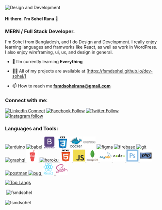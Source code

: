 
![Design and Development](https://mediashower.com/img/214489C6-76CA-11E9-AAB6-DF75CD55D705/bigstock-Web-Development-And-Coding-Cr-252023773_600x.jpg)

<h4>Hi there. I'm Sohel Rana 👋</h4>
<h3>MERN / Full Stack Developer.</h3>

I'm Sohel from Bangladesh, and I do Design and Development. I really enjoy learning languages and framworks like React, as well as work in WordPress. I also enjoy wireframing, ui, ux, and design in general.

- 🌱 I’m currently learning **Everything**

- 👨‍💻 All of my projects are available at [https://fsmdsohel.github.io/dev-sohel/]

- 📫 How to reach me **fsmdsohelrana@gmail.com**
### Connect with me:

[![LinkedIn Connect](https://img.shields.io/badge/%20-Connect-black?color=14171A&labelColor=212121&logo=linkedin&logoColor=ffffff)](https://www.linkedin.com/in/fsmdsohel/) 
[![Facebook Follow](https://img.shields.io/badge/%20-Follow-black?color=14171A&labelColor=1976d2&logo=facebook&logoColor=ffffff)](https://www.facebook.com/fsmdsohel1) 
[![Twitter Follow](https://img.shields.io/badge/%20-Follow-black?color=14171A&labelColor=1976d2&logo=twitter&logoColor=ffffff)](https://twitter.com/fsmdsohel)
[![Instagram follow](https://img.shields.io/badge/%20-Follow-black?color=14171A&labelColor=1976d2&logo=instagram&logoColor=ffffff)](https://www.instagram.com/fsmdsohel/)

<h3 align="left">Languages and Tools:</h3>
<p align="left">
 <a href="https://www.arduino.cc/" target="_blank"> 
 	<img src="https://cdn.worldvectorlogo.com/logos/arduino-1.svg" alt="arduino" width="40" height="40"/> 
 </a> 
 <a href="https://babeljs.io/" target="_blank"> 
 	<img src="https://www.vectorlogo.zone/logos/babeljs/babeljs-icon.svg" alt="babel" width="40" height="40"/> 
 </a> 
 <a href="https://getbootstrap.com" target="_blank"> 
 	<img src="https://raw.githubusercontent.com/devicons/devicon/master/icons/bootstrap/bootstrap-plain-wordmark.svg" alt="bootstrap" width="40" height="40"/> 
 </a> 
 <a href="https://www.w3schools.com/css/" target="_blank"> 
 	<img src="https://raw.githubusercontent.com/devicons/devicon/master/icons/css3/css3-original-wordmark.svg" alt="css3" width="40" height="40"/> 
 </a> 
 <a href="https://www.docker.com/" target="_blank"> 
 	<img src="https://raw.githubusercontent.com/devicons/devicon/master/icons/docker/docker-original-wordmark.svg" alt="docker" width="40" height="40"/> 
 </a> 
 <a href="https://expressjs.com" target="_blank"> 
 	<img src="https://raw.githubusercontent.com/devicons/devicon/master/icons/express/express-original-wordmark.svg" alt="express" width="40" height="40"/> 
 </a> 
 <a href="https://www.figma.com/" target="_blank"> 
 	<img src="https://www.vectorlogo.zone/logos/figma/figma-icon.svg" alt="figma" width="40" height="40"/> 
 </a> 
 <a href="https://firebase.google.com/" target="_blank"> 
 	<img src="https://www.vectorlogo.zone/logos/firebase/firebase-icon.svg" alt="firebase" width="40" height="40"/> 
 </a> 
 <a href="https://git-scm.com/" target="_blank"> 
 	<img src="https://www.vectorlogo.zone/logos/git-scm/git-scm-icon.svg" alt="git" width="40" height="40"/> 
 </a> 
 <a href="https://graphql.org" target="_blank"> <img src="https://www.vectorlogo.zone/logos/graphql/graphql-icon.svg" alt="graphql" width="40" height="40"/> 
 </a> 
 <a href="https://gulpjs.com" target="_blank"> 
 	<img src="https://raw.githubusercontent.com/devicons/devicon/master/icons/gulp/gulp-plain.svg" alt="gulp" width="40" height="40"/> 
 </a> 
 <a href="https://heroku.com" target="_blank"> 
 	<img src="https://www.vectorlogo.zone/logos/heroku/heroku-icon.svg" alt="heroku" width="40" height="40"/> 
 </a> 
 <a href="https://www.w3.org/html/" target="_blank"> 
 	<img src="https://raw.githubusercontent.com/devicons/devicon/master/icons/html5/html5-original-wordmark.svg" alt="html5" width="40" height="40"/> 
 </a> 
 <a href="https://developer.mozilla.org/en-US/docs/Web/JavaScript" target="_blank"> 
 	<img src="https://raw.githubusercontent.com/devicons/devicon/master/icons/javascript/javascript-original.svg" alt="javascript" width="40" height="40"/> 
 </a> 
 <a href="https://www.mongodb.com/" target="_blank"> 
 	<img src="https://raw.githubusercontent.com/devicons/devicon/master/icons/mongodb/mongodb-original-wordmark.svg" alt="mongodb" width="40" height="40"/> 
 </a> 
 <a href="https://www.mysql.com/" target="_blank"> 
 	<img src="https://raw.githubusercontent.com/devicons/devicon/master/icons/mysql/mysql-original-wordmark.svg" alt="mysql" width="40" height="40"/> 
 </a> 
 <a href="https://nodejs.org" target="_blank"> 
 	<img src="https://raw.githubusercontent.com/devicons/devicon/master/icons/nodejs/nodejs-original-wordmark.svg" alt="nodejs" width="40" height="40"/> 
 </a> 
 <a href="https://www.photoshop.com/en" target="_blank"> 
 	<img src="https://raw.githubusercontent.com/devicons/devicon/master/icons/photoshop/photoshop-line.svg" alt="photoshop" width="40" height="40"/> 
 </a> 
 <a href="https://www.php.net" target="_blank"> 
 	<img src="https://raw.githubusercontent.com/devicons/devicon/master/icons/php/php-original.svg" alt="php" width="40" height="40"/> 
 </a> 
 <a href="https://postman.com" target="_blank"> 
 	<img src="https://www.vectorlogo.zone/logos/getpostman/getpostman-icon.svg" alt="postman" width="40" height="40"/> 
 </a> 
 <a href="https://pugjs.org" target="_blank"> 
 	<img src="https://cdn.worldvectorlogo.com/logos/pug.svg" alt="pug" width="40" height="40"/> </a> 
 <a href="https://reactjs.org/" target="_blank"> 
 	<img src="https://raw.githubusercontent.com/devicons/devicon/master/icons/react/react-original-wordmark.svg" alt="react" width="40" height="40"/> 
 </a> 
 <a href="https://sass-lang.com" target="_blank"> 
 	<img src="https://raw.githubusercontent.com/devicons/devicon/master/icons/sass/sass-original.svg" alt="sass" width="40" height="40"/> 
 </a> 
</p>
<p>
 
[![Top Langs](https://github-readme-stats.vercel.app/api/top-langs/?username=anuraghazra&hide=javascript,html)](https://github.com/anuraghazra/github-readme-stats)

<p>&nbsp;<img align="center" src="https://github-readme-stats.vercel.app/api?username=fsmdsohel&show_icons=true&locale=en" alt="fsmdsohel" /></p>

<p><img align="center" src="https://github-readme-streak-stats.herokuapp.com/?user=fsmdsohel&" alt="fsmdsohel" /></p>


